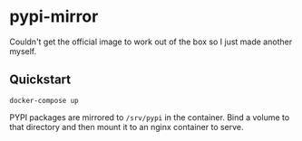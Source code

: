 # pypi-mirror

Couldn't get the official image to work out of the box so I just made another myself.

## Quickstart
```
docker-compose up
```

PYPI packages are mirrored to `/srv/pypi` in the container. Bind a volume to that directory and then mount it to an nginx container to serve.